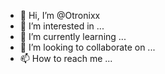 - 👋 Hi, I’m @Otronixx
- 👀 I’m interested in ...
- 🌱 I’m currently learning ...
- 💞️ I’m looking to collaborate on ...
- 📫 How to reach me ...

<!---
Otronixx/Otronixx is a ✨ special ✨ repository because its `README.md` (this file) appears on your GitHub profile.
You can click the Preview link to take a look at your changes.
--->

